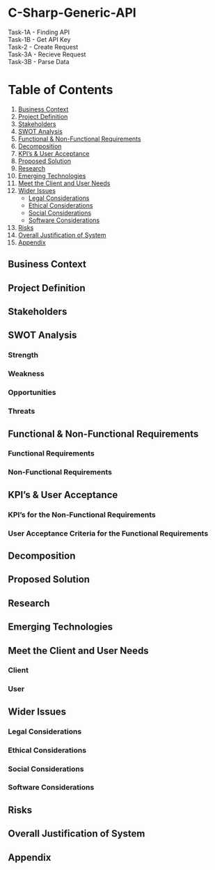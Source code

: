 # C-Sharp-Generic-API

Task-1A - Finding API <br>
Task-1B - Get API Key <br>
Task-2  - Create Request <br>
Task-3A - Recieve Request <br>
Task-3B - Parse Data <br>

# Table of Contents
1. [Business Context](#business-context)
2. [Project Definition](#project-definition)
3. [Stakeholders](#stakeholders)
4. [SWOT Analysis](#swot-analysis)
5. [Functional & Non-Functional Requirements](#functional--non-functional-requirements)
6. [Decomposition](#decomposition)
7. [KPI’s & User Acceptance](#kpis--user-acceptance)
8. [Proposed Solution](#proposed-solution)
9. [Research](#research)
10. [Emerging Technologies](#emerging-technologies)
11. [Meet the Client and User Needs](#meet-the-client-and-user-needs)
12. [Wider Issues](#wider-issues)
    - [Legal Considerations](#legal-considerations)
    - [Ethical Considerations](#ethical-considerations)
    - [Social Considerations](#social-considerations)
    - [Software Considerations](#software-considerations)
13. [Risks](#risks)
14. [Overall Justification of System](#overall-justification-of-system)
15. [Appendix](#appendix)

## Business Context
## Project Definition
## Stakeholders
## SWOT Analysis
### Strength
### Weakness
### Opportunities
### Threats
## Functional & Non-Functional Requirements
### Functional Requirements
### Non-Functional Requirements
## KPI’s & User Acceptance
### KPI’s for the Non-Functional Requirements
### User Acceptance Criteria for the Functional Requirements
## Decomposition
## Proposed Solution
## Research
## Emerging Technologies
## Meet the Client and User Needs
### Client
### User
## Wider Issues
### Legal Considerations
### Ethical Considerations
### Social Considerations
### Software Considerations
## Risks
## Overall Justification of System
## Appendix
